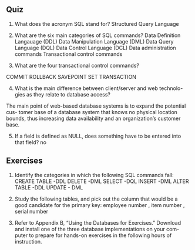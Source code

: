 ## Quiz
1. What does the acronym SQL stand for?         Structured Query Language 
2. What are the six main categories of SQL commands?
Data Definition Langauage (DDL)
Data Manipulation Language (DML)
Data Query Language (DQL)
Data Control Language (DCL)
Data administration commands
Transactional control commands

3. What are the four transactional control commands?

COMMIT 
ROLLBACK
SAVEPOINT
SET TRANSACTION

4. What is the main difference between client/server and web technolo- gies as they relate to database access?

The main point of web-based database systems is to expand the potential cus- tomer base of a database system that knows no physical location bounds, thus increasing data availability and an organization’s customer base.

5. If a field is defined as NULL, does something have to be entered into that field?
no

## Exercises
1. Identify the categories in which the following SQL commands fall:
     CREATE TABLE   -DDL
     DELETE -DML
     SELECT -DQL
     INSERT -DML
     ALTER TABLE    -DDL
     UPDATE - DML

2. Study the following tables, and pick out the column that would be a good candidate for the primary key:
employee number , item number , serial number

3. Refer to Appendix B, “Using the Databases for Exercises.” Download and install one of the three database implementations on your com- puter to prepare for hands-on exercises in the following hours of instruction.
